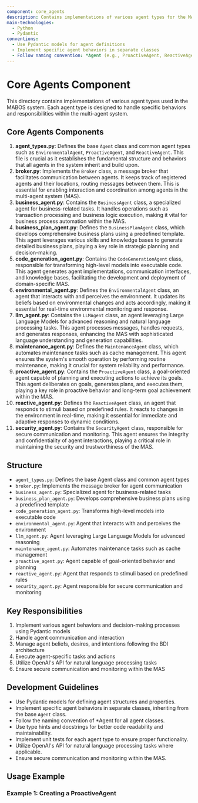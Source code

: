 ```yaml
---
component: core_agents
description: Contains implementations of various agent types for the MABOS system
main-technologies:
  - Python
  - Pydantic
conventions:
  - Use Pydantic models for agent definitions
  - Implement specific agent behaviors in separate classes
  - Follow naming convention: *Agent (e.g., ProactiveAgent, ReactiveAgent)
---
```


# Core Agents Component

This directory contains implementations of various agent types used in the MABOS system. Each agent type is designed to handle specific behaviors and responsibilities within the multi-agent system.

## Core Agents Components

1. **agent_types.py**: Defines the base `Agent` class and common agent types such as `EnvironmentalAgent`, `ProactiveAgent`, and `ReactiveAgent`. This file is crucial as it establishes the fundamental structure and behaviors that all agents in the system inherit and build upon.
2. **broker.py**: Implements the `Broker` class, a message broker that facilitates communication between agents. It keeps track of registered agents and their locations, routing messages between them. This is essential for enabling interaction and coordination among agents in the multi-agent system (MAS).
3. **business_agent.py**: Contains the `BusinessAgent` class, a specialized agent for business-related tasks. It handles operations such as transaction processing and business logic execution, making it vital for business process automation within the MAS.
4. **business_plan_agent.py**: Defines the `BusinessPlanAgent` class, which develops comprehensive business plans using a predefined template. This agent leverages various skills and knowledge bases to generate detailed business plans, playing a key role in strategic planning and decision-making.
5. **code_generation_agent.py**: Contains the `CodeGenerationAgent` class, responsible for transforming high-level models into executable code. This agent generates agent implementations, communication interfaces, and knowledge bases, facilitating the development and deployment of domain-specific MAS.
6. **environmental_agent.py**: Defines the `EnvironmentalAgent` class, an agent that interacts with and perceives the environment. It updates its beliefs based on environmental changes and acts accordingly, making it essential for real-time environmental monitoring and response.
7. **llm_agent.py**: Contains the `LLMAgent` class, an agent leveraging Large Language Models for advanced reasoning and natural language processing tasks. This agent processes messages, handles requests, and generates responses, enhancing the MAS with sophisticated language understanding and generation capabilities.
8. **maintenance_agent.py**: Defines the `MaintenanceAgent` class, which automates maintenance tasks such as cache management. This agent ensures the system's smooth operation by performing routine maintenance, making it crucial for system reliability and performance.
9. **proactive_agent.py**: Contains the `ProactiveAgent` class, a goal-oriented agent capable of planning and executing actions to achieve its goals. This agent deliberates on goals, generates plans, and executes them, playing a key role in proactive behavior and long-term goal achievement within the MAS.
10. **reactive_agent.py**: Defines the `ReactiveAgent` class, an agent that responds to stimuli based on predefined rules. It reacts to changes in the environment in real-time, making it essential for immediate and adaptive responses to dynamic conditions.
11. **security_agent.py**: Contains the `SecurityAgent` class, responsible for secure communication and monitoring. This agent ensures the integrity and confidentiality of agent interactions, playing a critical role in maintaining the security and trustworthiness of the MAS.

## Structure

- `agent_types.py`: Defines the base Agent class and common agent types
- `broker.py`: Implements the message broker for agent communication
- `business_agent.py`: Specialized agent for business-related tasks
- `business_plan_agent.py`: Develops comprehensive business plans using a predefined template
- `code_generation_agent.py`: Transforms high-level models into executable code
- `environmental_agent.py`: Agent that interacts with and perceives the environment
- `llm_agent.py`: Agent leveraging Large Language Models for advanced reasoning
- `maintenance_agent.py`: Automates maintenance tasks such as cache management
- `proactive_agent.py`: Agent capable of goal-oriented behavior and planning
- `reactive_agent.py`: Agent that responds to stimuli based on predefined rules
- `security_agent.py`: Agent responsible for secure communication and monitoring

## Key Responsibilities

1. Implement various agent behaviors and decision-making processes using Pydantic models
2. Handle agent communication and interaction
3. Manage agent beliefs, desires, and intentions following the BDI architecture
4. Execute agent-specific tasks and actions
5. Utilize OpenAI's API for natural language processing tasks
6. Ensure secure communication and monitoring within the MAS

## Development Guidelines

- Use Pydantic models for defining agent structures and properties.
- Implement specific agent behaviors in separate classes, inheriting from the base `Agent` class.
- Follow the naming convention of *Agent for all agent classes.
- Use type hints and docstrings for better code readability and maintainability.
- Implement unit tests for each agent type to ensure proper functionality.
- Utilize OpenAI's API for natural language processing tasks where applicable.
- Ensure secure communication and monitoring within the MAS.

## Usage Example

### Example 1: Creating a ProactiveAgent
